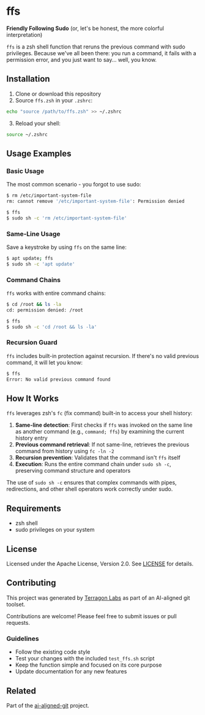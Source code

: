 # ffs

**Friendly Following Sudo** (or, let's be honest, the more colorful interpretation)

`ffs` is a zsh shell function that reruns the previous command with sudo privileges. Because we've all been there: you run a command, it fails with a permission error, and you just want to say... well, you know.

## Installation

1. Clone or download this repository
2. Source `ffs.zsh` in your `.zshrc`:

```bash
echo "source /path/to/ffs.zsh" >> ~/.zshrc
```

3. Reload your shell:

```bash
source ~/.zshrc
```

## Usage Examples

### Basic Usage

The most common scenario - you forgot to use sudo:

```bash
$ rm /etc/important-system-file
rm: cannot remove '/etc/important-system-file': Permission denied

$ ffs
$ sudo sh -c 'rm /etc/important-system-file'
```

### Same-Line Usage

Save a keystroke by using `ffs` on the same line:

```bash
$ apt update; ffs
$ sudo sh -c 'apt update'
```

### Command Chains

`ffs` works with entire command chains:

```bash
$ cd /root && ls -la
cd: permission denied: /root

$ ffs
$ sudo sh -c 'cd /root && ls -la'
```

### Recursion Guard

`ffs` includes built-in protection against recursion. If there's no valid previous command, it will let you know:

```bash
$ ffs
Error: No valid previous command found
```

## How It Works

`ffs` leverages zsh's `fc` (fix command) built-in to access your shell history:

1. **Same-line detection**: First checks if `ffs` was invoked on the same line as another command (e.g., `command; ffs`) by examining the current history entry
2. **Previous command retrieval**: If not same-line, retrieves the previous command from history using `fc -ln -2`
3. **Recursion prevention**: Validates that the command isn't `ffs` itself
4. **Execution**: Runs the entire command chain under `sudo sh -c`, preserving command structure and operators

The use of `sudo sh -c` ensures that complex commands with pipes, redirections, and other shell operators work correctly under sudo.

## Requirements

- zsh shell
- sudo privileges on your system

## License

Licensed under the Apache License, Version 2.0. See [LICENSE](LICENSE) for details.

## Contributing

This project was generated by [Terragon Labs](https://terragon.dev) as part of an AI-aligned git toolset.

Contributions are welcome! Please feel free to submit issues or pull requests.

### Guidelines

- Follow the existing code style
- Test your changes with the included `test_ffs.sh` script
- Keep the function simple and focused on its core purpose
- Update documentation for any new features

## Related

Part of the [ai-aligned-git](https://github.com/trieloff/ai-aligned-git) project.
